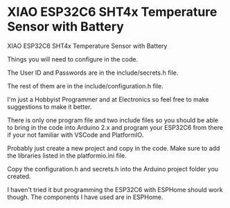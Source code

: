 # XIAO ESP32C6 SHT4x Temperature Sensor with Battery
XIAO ESP32C6 SHT4x Temperature Sensor with Battery

Things you will need to configure in the code.

The User ID and Passwords are in the include/secrets.h file.

The rest of them are in the include/configuration.h file.

I'm just a Hobbyist Programmer and at Electronics so feel free to make suggestions to make it better.


There is only one program file and two include files so you should be able to bring in the code into Arduino 2.x and program your ESP32C6 from there if your not familiar with VSCode and PlatformIO. 

Probably just create a new project and copy in the code. Make sure to add the libraries listed in the platformio.ini file.

Copy the configuration.h and secrets.h into the Arduino project folder you created.

I haven't tried it but programming the ESP32C6 with ESPHome should work though.
The components I have used are in ESPHome.
